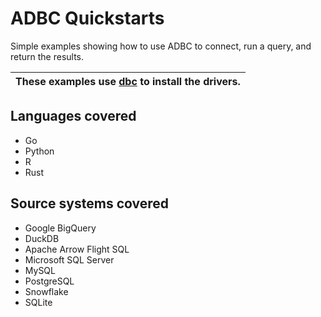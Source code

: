 <!--
Copyright 2025 Columnar Technologies Inc.

Licensed under the Apache License, Version 2.0 (the "License");
you may not use this file except in compliance with the License.
You may obtain a copy of the License at

    http://www.apache.org/licenses/LICENSE-2.0

Unless required by applicable law or agreed to in writing, software
distributed under the License is distributed on an "AS IS" BASIS,
WITHOUT WARRANTIES OR CONDITIONS OF ANY KIND, either express or implied.
See the License for the specific language governing permissions and
limitations under the License.
-->

# ADBC Quickstarts

Simple examples showing how to use ADBC to connect, run a query, and return the results.


| These examples use [dbc](https://github.com/columnar-tech/dbc) to install the drivers. |
| ----------------------------------------------------------------------------------|

## Languages covered

- Go
- Python
- R
- Rust

## Source systems covered
- Google BigQuery
- DuckDB
- Apache Arrow Flight SQL
- Microsoft SQL Server
- MySQL
- PostgreSQL
- Snowflake
- SQLite
